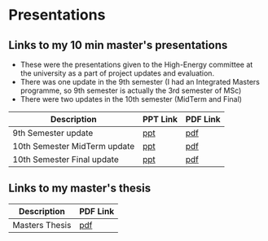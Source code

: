 # Presentations


## Links to my 10 min master's presentations
- These were the presentations given to the High-Energy committee at the university as a part of project updates and evaluation.
- There was one update in the 9th semester (I had an Integrated Masters programme, so 9th semester is actually the 3rd semester of MSc)
- There were two updates in the 10th semester (MidTerm and Final)

|Description|PPT Link|PDF Link|
|------|------|------|
|9th Semester update|[ppt](https://github.com/prayagyadav/presentations/raw/main/src/ppt/9th_Semester.pptx)|[pdf](https://github.com/prayagyadav/presentations/raw/main/src/pdf/9th_Semester.pdf)|
|10th Semester MidTerm update|[ppt](https://github.com/prayagyadav/presentations/raw/main/src/ppt/10th_Semester_MidTerm.pptx)|[pdf](https://github.com/prayagyadav/presentations/raw/main/src/pdf/10th_Semester_MidTerm.pdf)|
|10th Semester Final update|[ppt](https://github.com/prayagyadav/presentations/raw/main/src/ppt/10th_Semester_Final.pptx)|[pdf](https://github.com/prayagyadav/presentations/raw/main/src/pdf/10th_Semester_Final.pdf)|


## Links to my master's thesis
|Description|PDF Link|
|------|------|
|Masters Thesis|[pdf](https://github.com/prayagyadav/presentations/raw/main/src/pdf/Masters_Thesis.pdf)|
